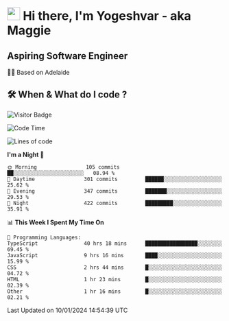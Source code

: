 <h1><img src="https://emojis.slackmojis.com/emojis/images/1531849430/4246/blob-sunglasses.gif?1531849430" width="30"/> Hi there, I'm Yogeshvar - aka Maggie</h1>

## Aspiring Software Engineer
🏂🏻  Based on Adelaide 

## 🛠 When & What do I code ?  

![Visitor Badge](https://visitor-badge.feriirawann.repl.co?username=yogeshvar&repo=yogeshvar&label=Visitors&style=plastic&color=%23457BFF&contentType=svg)

<!--START_SECTION:waka-->
![Code Time](http://img.shields.io/badge/Code%20Time-2%2C548%20hrs%209%20mins-blue)

![Lines of code](https://img.shields.io/badge/From%20Hello%20World%20I%27ve%20Written-4.0%20million%20lines%20of%20code-blue)

**I'm a Night 🦉** 

```text
🌞 Morning                105 commits         ██░░░░░░░░░░░░░░░░░░░░░░░   08.94 % 
🌆 Daytime                301 commits         ██████░░░░░░░░░░░░░░░░░░░   25.62 % 
🌃 Evening                347 commits         ███████░░░░░░░░░░░░░░░░░░   29.53 % 
🌙 Night                  422 commits         █████████░░░░░░░░░░░░░░░░   35.91 % 
```


📊 **This Week I Spent My Time On** 

```text
💬 Programming Languages: 
TypeScript               40 hrs 18 mins      █████████████████░░░░░░░░   69.45 % 
JavaScript               9 hrs 16 mins       ████░░░░░░░░░░░░░░░░░░░░░   15.99 % 
CSS                      2 hrs 44 mins       █░░░░░░░░░░░░░░░░░░░░░░░░   04.72 % 
HTML                     1 hr 23 mins        █░░░░░░░░░░░░░░░░░░░░░░░░   02.39 % 
Other                    1 hr 16 mins        █░░░░░░░░░░░░░░░░░░░░░░░░   02.21 % 
```


 Last Updated on 10/01/2024 14:54:39 UTC
<!--END_SECTION:waka-->
